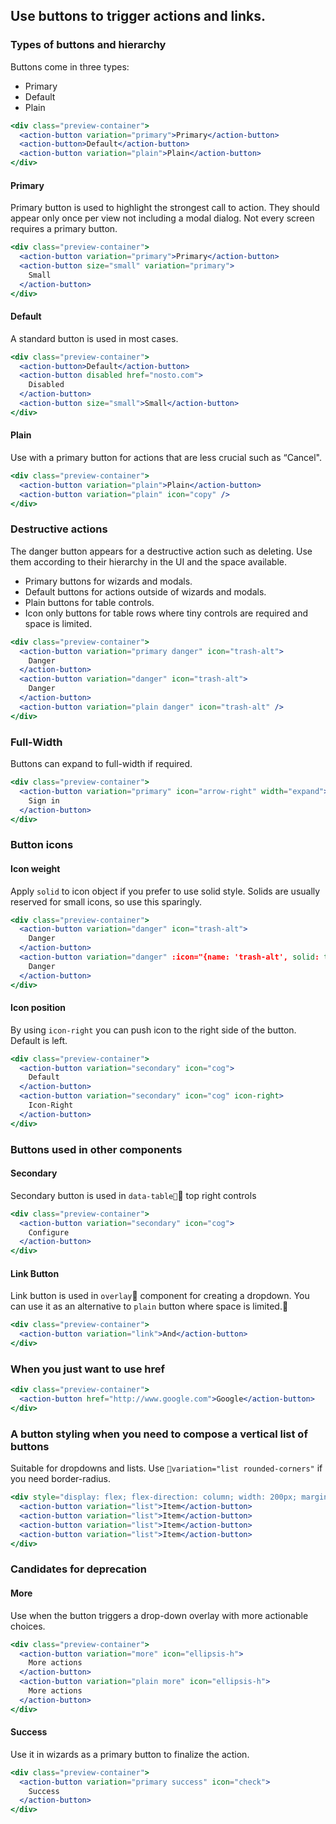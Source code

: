 ## Use buttons to trigger actions and links.

### Types of buttons and hierarchy

Buttons come in three types:

- Primary
- Default
- Plain

```jsx
<div class="preview-container">
  <action-button variation="primary">Primary</action-button>
  <action-button>Default</action-button>
  <action-button variation="plain">Plain</action-button>
</div>
```

#### Primary

Primary button is used to highlight the strongest call to action. They should appear only once per view not including a modal dialog. Not every screen requires a primary button.

```jsx
<div class="preview-container">
  <action-button variation="primary">Primary</action-button>
  <action-button size="small" variation="primary">
    Small
  </action-button>
</div>
```

#### Default

A standard button is used in most cases.

```jsx
<div class="preview-container">
  <action-button>Default</action-button>
  <action-button disabled href="nosto.com">
    Disabled
  </action-button>
  <action-button size="small">Small</action-button>
</div>
```

#### Plain

Use with a primary button for actions that are less crucial such as “Cancel".

```jsx
<div class="preview-container">
  <action-button variation="plain">Plain</action-button>
  <action-button variation="plain" icon="copy" />
</div>
```

### Destructive actions

The danger button appears for a destructive action such as deleting. Use them according to their hierarchy in the UI and the space available.

- Primary buttons for wizards and modals.
- Default buttons for actions outside of wizards and modals.
- Plain buttons for table controls.
- Icon only buttons for table rows where tiny controls are required and space is limited.

```jsx
<div class="preview-container">
  <action-button variation="primary danger" icon="trash-alt">
    Danger
  </action-button>
  <action-button variation="danger" icon="trash-alt">
    Danger
  </action-button>
  <action-button variation="plain danger" icon="trash-alt" />
</div>
```

### Full-Width

Buttons can expand to full-width if required.

```jsx
<div class="preview-container">
  <action-button variation="primary" icon="arrow-right" width="expand">
    Sign in
  </action-button>
</div>
```

### Button icons

#### Icon weight

Apply `solid` to icon object if you prefer to use solid style. Solids are usually reserved for small icons, so use this sparingly.

```jsx
<div class="preview-container">
  <action-button variation="danger" icon="trash-alt">
    Danger
  </action-button>
  <action-button variation="danger" :icon="{name: 'trash-alt', solid: true}">
    Danger
  </action-button>
</div>
```

#### Icon position

By using `icon-right` you can push icon to the right side of the button. Default is left.

```jsx
<div class="preview-container">
  <action-button variation="secondary" icon="cog">
    Default
  </action-button>
  <action-button variation="secondary" icon="cog" icon-right>
    Icon-Right
  </action-button>
</div>
```

### Buttons used in other components

#### Secondary

Secondary button is used in `data-table` top right controls

```jsx
<div class="preview-container">
  <action-button variation="secondary" icon="cog">
    Configure
  </action-button>
</div>
```

#### Link Button

Link button is used in `overlay` component for creating a dropdown. You can use it as an alternative to `plain` button where space is limited.

```jsx
<div class="preview-container">
  <action-button variation="link">And</action-button>
</div>
```

### When you just want to use href

```jsx
<div class="preview-container">
  <action-button href="http://www.google.com">Google</action-button>
</div>
```

### A button styling when you need to compose a vertical list of buttons

Suitable for dropdowns and lists. Use `variation="list rounded-corners"` if you need border-radius.

```jsx
<div style="display: flex; flex-direction: column; width: 200px; margin-bottom: 32px;">
  <action-button variation="list">Item</action-button>
  <action-button variation="list">Item</action-button>
  <action-button variation="list">Item</action-button>
  <action-button variation="list">Item</action-button>
</div>
```

### Candidates for deprecation

#### More

Use when the button triggers a drop-down overlay with more actionable choices.

```jsx
<div class="preview-container">
  <action-button variation="more" icon="ellipsis-h">
    More actions
  </action-button>
  <action-button variation="plain more" icon="ellipsis-h">
    More actions
  </action-button>
</div>
```

#### Success

Use it in wizards as a primary button to finalize the action.

```jsx
<div class="preview-container">
  <action-button variation="primary success" icon="check">
    Success
  </action-button>
</div>
```
